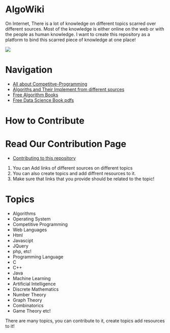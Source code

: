 AlgoWiki
==============

On Internet, There is a lot of knowledge on different topics scarred over different sources. Most of the knowledge is either online on the web or with the people as human knowledge. I want to create this repository as a platform to bind this scarred piece of knowledge at one place! 

<a href="https://codeclimate.com/github/vicky002/AlgoWiki"><img src="https://codeclimate.com/github/vicky002/AlgoWiki/badges/gpa.svg" /></a>

Navigation
=========
* [All about Competitve-Programming](https://github.com/vicky002/AlgoWiki/blob/35ba2bc1ff92673eea81dc6eda8bb476719f00b5/Competitive-Programming/Competitive-Programming.md)
* [Algoriths and Their Implement from different sources](https://github.com/vicky002/AlgoWiki/blob/35ba2bc1ff92673eea81dc6eda8bb476719f00b5/Algorithms/Sources.md)
* [Free Algorithm Books](https://github.com/vicky002/AlgoWiki/blob/35ba2bc1ff92673eea81dc6eda8bb476719f00b5/Free-Books/Algorithms-Data_Structures.md)
* [Free Data Science Book pdfs](https://github.com/vicky002/AlgoWiki/blob/35ba2bc1ff92673eea81dc6eda8bb476719f00b5/Free-Books/Data%20Science.md)


How to Contribute
==================
Read Our Contribution Page
=======================
* [Contributing to this repository](https://github.com/vicky002/Wiki_Knowledge/wiki/Contribution)
1. You can Add links of different sources on different topics
2. You can also create topics and add diffrent resources to it.
3. Make sure that links that you provide should be related to the topic!

Topics
======
- Algorithms
- Operating System
- Competitive Programming
- Web Languages
 -  Html
 -  Javascipt
 -  JQuery
 -  php, etc!
- Programming Language 
 - C
 - C++
 - Java
- Machine Learning
- Artificial Intelligence
- Discrete Mathematics
 - Number Theory
 - Graph Theory
 - Combinatorics
 - Game Theory etc!

There are many topics, you can contribute to it, create topics add resources to it!


